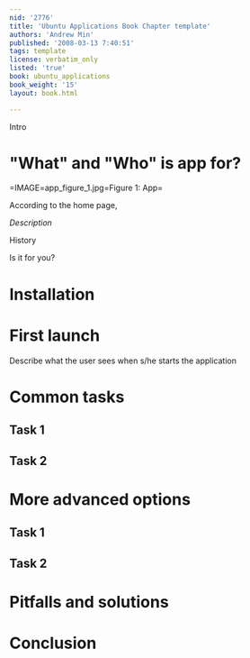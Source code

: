 ```yaml
---
nid: '2776'
title: 'Ubuntu Applications Book Chapter template'
authors: 'Andrew Min'
published: '2008-03-13 7:40:51'
tags: template
license: verbatim_only
listed: 'true'
book: ubuntu_applications
book_weight: '15'
layout: book.html

---
```

Intro

<!--break-->

# "What" and "Who" is app for?

=IMAGE=app_figure_1.jpg=Figure 1: App=

According to the home page,

_Description_

History

Is it for you?

# Installation

# First launch

Describe what the user sees when s/he starts the application

# Common tasks

## Task 1
## Task 2

# More advanced options

## Task 1
## Task 2

# Pitfalls and solutions

# Conclusion

